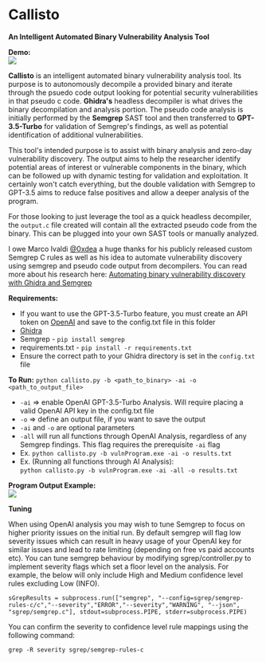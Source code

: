 # Callisto
**An Intelligent Automated Binary Vulnerability Analysis Tool**

**Demo:**\
![](callisto_demo.gif)

**Callisto** is an intelligent automated binary vulnerability analysis tool. Its purpose is to autonomously decompile a provided binary and iterate through the psuedo code output looking for potential security vulnerabilities in that pseudo c code. **Ghidra's** headless decompiler is what drives the binary decompilation and analysis portion. The pseudo code analysis is initially performed by the **Semgrep** SAST tool and then transferred to **GPT-3.5-Turbo** for validation of Semgrep's findings, as well as potential identification of additional vulnerabilities.

This tool's intended purpose is to assist with binary analysis and zero-day vulnerability discovery. The output aims to help the researcher identify potential areas of interest or vulnerable components in the binary, which can be followed up with dynamic testing for validation and exploitation. It certainly won't catch everything, but the double validation with Semgrep to GPT-3.5 aims to reduce false positives and allow a deeper analysis of the program.

For those looking to just leverage the tool as a quick headless decompiler, the `output.c` file created will contain all the extracted pseudo code from the binary. This can be plugged into your own SAST tools or manually analyzed.

I owe Marco Ivaldi [@0xdea](https://github.com/0xdea) a huge thanks for his publicly released custom Semgrep C rules as well as his idea to automate vulnerability discovery using semgrep and pseudo code output from decompilers. You can read more about his research here: [Automating binary vulnerability discovery with Ghidra and Semgrep](https://security.humanativaspa.it/automating-binary-vulnerability-discovery-with-ghidra-and-semgrep/)

**Requirements:**
- If you want to use the GPT-3.5-Turbo feature, you must create an API token on [OpenAI](https://platform.openai.com/account/api-keys) and save to the config.txt file in this folder
- [Ghidra](https://github.com/NationalSecurityAgency/ghidra)
- Semgrep - `pip install semgrep`
- requirements.txt - `pip install -r requirements.txt`
- Ensure the correct path to your Ghidra directory is set in the `config.txt` file

**To Run:**
`python callisto.py -b <path_to_binary> -ai -o <path_to_output_file>`
- `-ai` => enable OpenAI GPT-3.5-Turbo Analysis. Will require placing a valid OpenAI API key in the config.txt file
- `-o` => define an output file, if you want to save the output
- `-ai` and `-o` are optional parameters
-  `-all` will run all functions through OpenAI Analysis, regardless of any Semgrep findings. This flag requires the prerequisite `-ai` flag
- Ex. `python callisto.py -b vulnProgram.exe -ai -o results.txt`
- Ex. (Running all functions through AI Analysis):\
  `python callisto.py -b vulnProgram.exe -ai -all -o results.txt`

**Program Output Example:**\
![](callisto.png)

**Tuning**

When using OpenAI analysis you may wish to tune Semgrep to focus on higher priority issues on the initial run. By default semgrep will flag low severity issues which can result in heavy usage of your OpenAI key for similar issues and lead to rate limiting (depending on free vs paid accounts etc). You can tune semgrep behaviour by modifying sgrep/controller.py to implement severity flags which set a floor level on the analysis. For example, the below will only include High and Medium confidence level rules excluding Low (INFO). 

`sGrepResults = subprocess.run(["semgrep", "--config=sgrep/semgrep-rules-c/c","--severity","ERROR","--severity","WARNING", "--json", "sgrep/semgrep.c"], stdout=subprocess.PIPE, stderr=subprocess.PIPE)`

You can confirm the severity to confidence level rule mappings using the following command: 

`grep -R severity sgrep/semgrep-rules-c`

